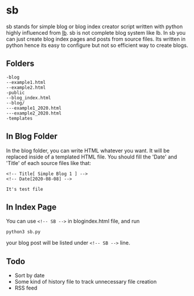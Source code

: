 # sb
sb stands for simple blog or blog index creator script written with python highly influenced from [lb](https://github.com/lukesmithxyz/lb).
sb is not complete blog system like lb. In sb you can just create blog index pages and posts from source files. Its written in python hence its easy to configure but not so efficient way to create blogs. 

## Folders
```
-blog
--example1.html
--example2.html
-public
--blog_index.html
--blog/
---example1_2020.html
---example2_2020.html
-templates
```

## In Blog Folder
In the blog folder, you can write HTML whatever you want. It will be replaced inside of a templated HTML file. You should fill the 'Date' and 'Title' of each source files like that:
```
<!-- Title[ Simple Blog 1 ] -->
<!-- Date[2020-08-08] -->

It's test file
```

## In Index Page
You can use ```<!-- SB -->``` in blogindex.html file, and run 
```
python3 sb.py
``` 
your blog post will be listed under ```<!-- SB -->``` line.

## Todo
* Sort by date
* Some kind of history file to track unnecessary file creation
* RSS feed

